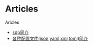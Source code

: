 # Articles

Aricles

* [sdp简介](https://github.com/chucongqing/Articles/blob/master/sdp.md)
* [各种配置文件(json,yaml,xml,toml)简介](https://github.com/chucongqing/Articles/blob/master/configfiles.md)
